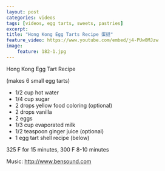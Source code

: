 ```yaml
---
layout: post
categories: videos
tags: [videos, egg tarts, sweets, pastries]
excerpt: 
title: "Hong Kong Egg Tarts Recipe 蛋撻"
feature_video: https://www.youtube.com/embed/j4-PUw0MJzw
image:
    feature: 182-1.jpg
---
```


Hong Kong Egg Tart Recipe

(makes 6 small egg tarts)

- 1/2 cup hot water
- 1/4 cup sugar
- 2 drops yellow food coloring (optional)
- 2 drops vanilla
- 2 eggs
- 1/3 cup evaporated milk
- 1/2 teaspoon ginger juice (optional)
- 1 egg tart shell recipe (below)


325 F for 15 minutes, 300 F 8-10 minutes

Music: http://www.bensound.com